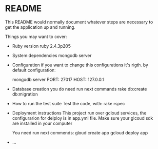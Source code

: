 # README

This README would normally document whatever steps are necessary to get the
application up and running.

Things you may want to cover:

* Ruby version
  ruby 2.4.3p205

* System dependencies
  mongodb server

* Configuration
  if you want to change this configurations it's rigth. by default configuration:

  mongodb server
    PORT: 27017
    HOST: 127.0.0.1
    
* Database creation
  you do need run next commands
  rake db:create db:migration

* How to run the test suite
  Test the code, with: 
     rake rspec

* Deployment instructions
  This project run over gcloud services, the configurarion for delploy is in app.yml file.
  Make sure your glcoud sdk are installed in your computer
  
  You need run next commends:
    gloud create app
    gcloud deploy app

* ...
